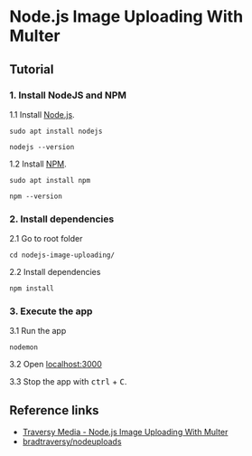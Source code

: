 # Node.js Image Uploading With Multer

## Tutorial

### 1. Install NodeJS and NPM
1.1 Install [Node.js](https://nodejs.org/en/).
```
sudo apt install nodejs
```
```
nodejs --version
```

1.2 Install [NPM](https://www.npmjs.com/).
```
sudo apt install npm
```
```
npm --version
```

### 2. Install dependencies
2.1 Go to root folder
```
cd nodejs-image-uploading/
```

2.2 Install dependencies
```
npm install
```

### 3. Execute the app
3.1 Run the app
```
nodemon
```

3.2 Open [localhost:3000](https://localhost:3000/)

3.3 Stop the app with <kbd>ctrl</kbd> + <kbd>C</kbd>.

## Reference links
* [Traversy Media - Node.js Image Uploading With Multer](https://www.youtube.com/watch?v=9Qzmri1WaaE)
* [bradtraversy/nodeuploads](https://github.com/bradtraversy/nodeuploads)
